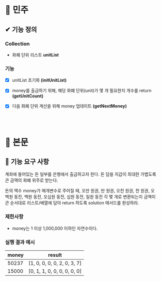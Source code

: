 # 🎈 민주
## ✔ 기능 정의
### Collection
- 화폐 단위 리스트 __unitList__

### 기능
- [X] unitList 초기화 __(initUnitList)__

- [X] money를 출금하기 위해, 해당 화폐 단위(unit)가 몇 개 필요한지 개수를 return __(getUnitCount)__

- [X] 다음 화폐 단위 계산을 위해 money 업데이트 __(getNextMoney)__

<br><br>



# 🎈 본문
## 🚀 기능 요구 사항

계좌에 들어있는 돈 일부를 은행에서 출금하고자 한다. 돈 담을 지갑이 최대한 가볍도록 큰 금액의 화폐 위주로 받는다.

돈의 액수 money가 매개변수로 주어질 때, 오만 원권, 만 원권, 오천 원권, 천 원권, 오백원 동전, 백원 동전, 오십원 동전, 십원 동전, 일원 동전 각 몇 개로 변환되는지 금액이 큰 순서대로 리스트/배열에 담아 return 하도록 solution 메서드를 완성하라.

### 제한사항

- money는 1 이상 1,000,000 이하인 자연수이다.

### 실행 결과 예시

| money | result |
| --- | --- |
| 50237	| [1, 0, 0, 0, 0, 2, 0, 3, 7] |
| 15000	| [0, 1, 1, 0, 0, 0, 0, 0, 0] |
